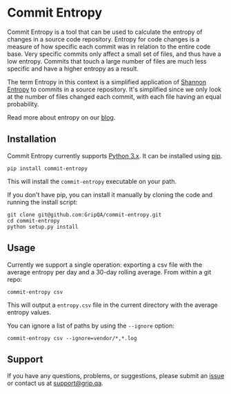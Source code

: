 Commit Entropy
=======
Commit Entropy is a tool that can be used to calculate the entropy of changes in a source code repository.  Entropy for code changes is a measure of how specific each commit was in relation to the entire code base. Very specific commits only affect a small set of files, and thus have a low entropy. Commits that touch a large number of files are much less specific and have a higher entropy as a result.

The term Entropy in this context is a simplified application of [Shannon Entropy](https://en.wikipedia.org/wiki/Entropy_%28information_theory%29) to commits in a source repository. It's simplified since we only look at the number of files changed each commit, with each file having an equal probability.

Read more about entropy on our [blog](http://grip.qa/blog/entropy-measuring-software-maturity/).

Installation
------------
Commit Entropy currently supports [Python 3.x](https://www.python.org/downloads/). It can be installed using [pip](https://pip.pypa.io/en/latest/).

    pip install commit-entropy

This will install the `commit-entropy` executable on your path.

If you don't have pip, you can install it manually by cloning the code and running the install script:

    git clone git@github.com:GripQA/commit-entropy.git
    cd commit-entropy
    python setup.py install

Usage
-----
Currently we support a single operation: exporting a csv file with the average entropy per day and a 30-day rolling average. From within a git repo:

    commit-entropy csv

This will output a `entropy.csv` file in the current directory with the average entropy values.

You can ignore a list of paths by using the `--ignore` option:

    commit-entropy csv --ignore=vendor/*,*.log

Support
-------
If you have any questions, problems, or suggestions, please submit an [issue](../../issues) or contact us at support@grip.qa.
